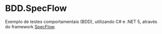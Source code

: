 # BDD.SpecFlow
Exemplo de testes comportamentais (BDD), utilizando C# e .NET 5, através do framework [SpecFlow](https://specflow.org/).
